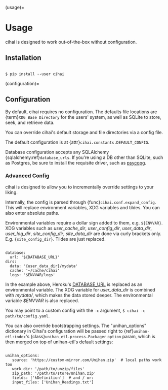 (usage)=

# Usage

cihai is designed to work out-of-the-box without configuration.

## Installation

```console

$ pip install --user cihai

```

(configuration)=

## Configuration

By default, cihai requires no configuration. The defaults file locations are
{term}`XDG Base Directory` for the users' system, as well as SQLite to store, seek, and retrieve
data.

You can override cihai's default storage and file directories via a config file.

The default configuration is at {attr}`cihai.constants.DEFAULT_CONFIG`.

Database configuration accepts any SQLAlchemy {sqlalchemy:ref}`database_urls`. If you're using a DB
other than SQLite, such as Postgres, be sure to install the requisite driver, such as
[psycopg][psycopg].

[xdg directories]: https://specifications.freedesktop.org/basedir-spec/basedir-spec-0.6.html

### Advanced Config

cihai is designed to allow you to incrementally override settings to your liking.

Internally, the config is parsed through {func}`cihai.conf.expand_config`. This will replace
environment variables, XDG variables and tildes. You can also enter absolute paths.

Environmental variables require a dollar sign added to them, e.g. `${ENVVAR}`. XDG variables such as
_user_cache_dir_, _user_config_dir_, _user_data_dir_, _user_log_dir_, _site_config_dir_,
_site_data_dir_ are done via curly brackets only. E.g. `{site_config_dir}`. Tildes are just
replaced.

```{code-block} yaml

database:
  url: '${DATABASE_URL}'
dirs:
  data: '{user_data_dir}/mydata'
  cache: '~/cache/cihai'
  logs: '$ENVVAR/logs'

```

In the example above, Heroku's
[DATABASE_URL](https://devcenter.heroku.com/articles/heroku-postgresql#establish-primary-db) is
replaced as an environmental variable. The XDG variable for _user_data_dir_ is combined with
_mydata/_, which makes the data stored deeper. The environmental variable _$ENVVAR_ is also
replaced.

You may point to a custom config with the `-c` argument, `$ cihai -c path/to/config.yaml`.

You can also override bootstrapping settings. The "unihan_options" dictionary in Cihai's
configuration will be passed right to {ref}`unihan-etl:index`'s {class}`unihan_etl.process.Packager`
`option` param, which is then merged on top of unihan-etl's default settings:

```{code-block} yaml

unihan_options:
   source: 'https://custom-mirror.com/Unihan.zip'  # local paths work too
   work_dir: '/path/to/unzip/files'
   zip_path: '/path/to/store/Unihan.zip'
   fields: ['kDefinition']  # and / or:
   input_files: ['Unihan_Readings.txt']

```

[psycopg]: http://initd.org/psycopg/
